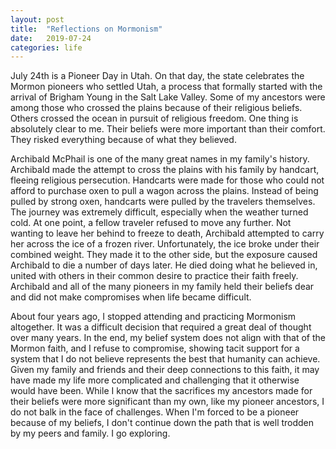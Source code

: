 ```yaml
---
layout: post
title:  "Reflections on Mormonism"
date:   2019-07-24
categories: life
---
```


July 24th is a Pioneer Day in Utah. On that day, the state celebrates the Mormon pioneers who settled Utah, a process that formally started with the arrival of Brigham Young in the Salt Lake Valley. Some of my ancestors were among those who crossed the plains because of their religious beliefs. Others crossed the ocean in pursuit of religious freedom. One thing is absolutely clear to me. Their beliefs were more important than their comfort. They risked everything because of what they believed.

Archibald McPhail is one of the many great names in my family's history. Archibald made the attempt to cross the plains with his family by handcart, fleeing religious persecution. Handcarts were made for those who could not afford to purchase oxen to pull a wagon across the plains. Instead of being pulled by strong oxen, handcarts were pulled by the travelers themselves. The journey was extremely difficult, especially when the weather turned cold. At one point, a fellow traveler refused to move any further. Not wanting to leave her behind to freeze to death, Archibald attempted to carry her across the ice of a frozen river. Unfortunately, the ice broke under their combined weight. They made it to the other side, but the exposure caused Archibald to die a number of days later. He died doing what he believed in, united with others in their common desire to practice their faith freely. Archibald and all of the many pioneers in my family held their beliefs dear and did not make compromises when life became difficult. 

About four years ago, I stopped attending and practicing Mormonism altogether. It was a difficult decision that required a great deal of thought over many years. In the end, my belief system does not align with that of the Mormon faith, and I refuse to compromise, showing tacit support for a system that I do not believe represents the best that humanity can achieve. Given my family and friends and their deep connections to this faith, it may have made my life more complicated and challenging that it otherwise would have been. While I know that the sacrifices my ancestors made for their beliefs were more significant than my own, like my pioneer ancestors, I do not balk in the face of challenges. When I'm forced to be a pioneer because of my beliefs, I don't continue down the path that is well trodden by my peers and family. I go exploring.